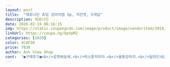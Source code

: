 ```yaml
---
layout: post 
title:  "제로나인 츄잉 강아지껌 5p, 치킨맛, 5개입" 
description: 제로나인  ..
date: 2020-02-19 06:16:15 
img: https://static.coupangcdn.com/image/product/image/vendoritem/2019/06/27/3731088983/8678a663-91ca-4b56-a17e-fea2b248b755.jpg 
linkUrl: https://coupa.ng/bpVpM2 
categories: [1029] 
color: 4CAF50 
price: 7830 
author: Ask View Shop 
cont:  "●구매후기●<br/>로켓배송에.<br/>박스뜯자마자.<br/>울똥강아지.<br/>달려드네요자기간식인줄은어떻게알았을까요.<br/>이껌만주면정신이없어요.<br/>불러도소용없어요.<br/>지금도.<br/>10분정도뜯고있네요.<br/>다행입니다.<br/>입이까다로운앤데.<br/>껌은이것만좋아해요.<br/>뭐가됐든간에먹는모습만봐도.<br/>오지네요.<br/>뭐든지잘먹고아프지말고.<br/>오래오래엄마랑행복하게살자.<br/>무치야.<br/>.<br/>ㅠㅠ<br/>애가 보자마자 뒷다리 쭉 펴고 간식 먹네요<br/>여러번 구매하지만 냄새가 정말 좋아요<br/>여태 슈퍼에서 싸구려 개껌먹이다가 요거 주문해봤는데 냄새가 장난아니에요<br/>좋아요 저까지 먹고싶을정도<br/>" 
---
```

